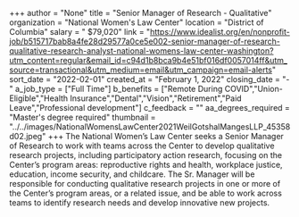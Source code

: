 +++
author = "None"
title = "Senior Manager of Research - Qualitative"
organization = "National Women's Law Center"
location = "District of Columbia"
salary = " $79,020"
link = "https://www.idealist.org/en/nonprofit-job/b515717bab8a4fe28d29577a0ce5e002-senior-manager-of-research-qualitative-research-analyst-national-womens-law-center-washington?utm_content=regular&email_id=c94d1b8bca9b4e51bf016df0057014ff&utm_source=transactional&utm_medium=email&utm_campaign=email-alerts"
sort_date = "2022-02-01"
created_at = "February 1, 2022"
closing_date = "-"
a_job_type = ["Full Time"]
b_benefits = ["Remote During COVID","Union-Eligible","Health Insurance","Dental","Vision","Retirement","Paid Leave","Professional development"]
c_feedback = ""
aa_degrees_required = "Master's degree required"
thumbnail = "../../images/NationalWomensLawCenter2021WeilGotshalMangesLLP_45358d02.jpeg"
+++
The National Women’s Law Center seeks a Senior Manager of Research to work with teams across the Center to develop qualitative research projects, including participatory action research, focusing on the Center’s program areas: reproductive rights and health, workplace justice, education, income security, and childcare. The Sr. Manager will be responsible for conducting qualitative research projects in one or more of the Center’s program areas, or a related issue, and be able to work across teams to identify research needs and develop innovative new projects.
